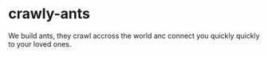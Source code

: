 # crawly-ants
We build ants, they crawl accross the world anc connect you quickly quickly to your loved ones. 
